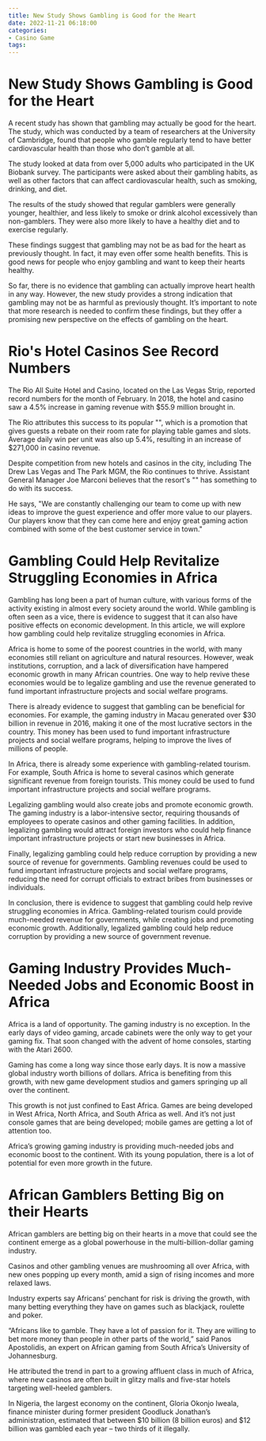 ```yaml
---
title: New Study Shows Gambling is Good for the Heart
date: 2022-11-21 06:18:00
categories:
- Casino Game
tags:
---
```



#  New Study Shows Gambling is Good for the Heart

A recent study has shown that gambling may actually be good for the heart. The study, which was conducted by a team of researchers at the University of Cambridge, found that people who gamble regularly tend to have better cardiovascular health than those who don’t gamble at all.

The study looked at data from over 5,000 adults who participated in the UK Biobank survey. The participants were asked about their gambling habits, as well as other factors that can affect cardiovascular health, such as smoking, drinking, and diet.

The results of the study showed that regular gamblers were generally younger, healthier, and less likely to smoke or drink alcohol excessively than non-gamblers. They were also more likely to have a healthy diet and to exercise regularly.

These findings suggest that gambling may not be as bad for the heart as previously thought. In fact, it may even offer some health benefits. This is good news for people who enjoy gambling and want to keep their hearts healthy.

So far, there is no evidence that gambling can actually improve heart health in any way. However, the new study provides a strong indication that gambling may not be as harmful as previously thought. It’s important to note that more research is needed to confirm these findings, but they offer a promising new perspective on the effects of gambling on the heart.

#  Rio's Hotel Casinos See Record Numbers

The Rio All Suite Hotel and Casino, located on the Las Vegas Strip, reported record numbers for the month of February. In 2018, the hotel and casino saw a 4.5% increase in gaming revenue with $55.9 million brought in.

The Rio attributes this success to its popular "", which is a promotion that gives guests a rebate on their room rate for playing table games and slots. Average daily win per unit was also up 5.4%, resulting in an increase of $271,000 in casino revenue.

Despite competition from new hotels and casinos in the city, including The Drew Las Vegas and The Park MGM, the Rio continues to thrive. Assistant General Manager Joe Marconi believes that the resort's "" has something to do with its success.

He says, "We are constantly challenging our team to come up with new ideas to improve the guest experience and offer more value to our players. Our players know that they can come here and enjoy great gaming action combined with some of the best customer service in town."

#  Gambling Could Help Revitalize Struggling Economies in Africa

Gambling has long been a part of human culture, with various forms of the activity existing in almost every society around the world. While gambling is often seen as a vice, there is evidence to suggest that it can also have positive effects on economic development. In this article, we will explore how gambling could help revitalize struggling economies in Africa.

Africa is home to some of the poorest countries in the world, with many economies still reliant on agriculture and natural resources. However, weak institutions, corruption, and a lack of diversification have hampered economic growth in many African countries. One way to help revive these economies would be to legalize gambling and use the revenue generated to fund important infrastructure projects and social welfare programs.

There is already evidence to suggest that gambling can be beneficial for economies. For example, the gaming industry in Macau generated over $30 billion in revenue in 2016, making it one of the most lucrative sectors in the country. This money has been used to fund important infrastructure projects and social welfare programs, helping to improve the lives of millions of people.

In Africa, there is already some experience with gambling-related tourism. For example, South Africa is home to several casinos which generate significant revenue from foreign tourists. This money could be used to fund important infrastructure projects and social welfare programs.

Legalizing gambling would also create jobs and promote economic growth. The gaming industry is a labor-intensive sector, requiring thousands of employees to operate casinos and other gaming facilities. In addition, legalizing gambling would attract foreign investors who could help finance important infrastructure projects or start new businesses in Africa.

Finally, legalizing gambling could help reduce corruption by providing a new source of revenue for governments. Gambling revenues could be used to fund important infrastructure projects and social welfare programs, reducing the need for corrupt officials to extract bribes from businesses or individuals.

In conclusion, there is evidence to suggest that gambling could help revive struggling economies in Africa. Gambling-related tourism could provide much-needed revenue for governments, while creating jobs and promoting economic growth. Additionally, legalized gambling could help reduce corruption by providing a new source of government revenue.

#  Gaming Industry Provides Much-Needed Jobs and Economic Boost in Africa

Africa is a land of opportunity. The gaming industry is no exception. In the early days of video gaming, arcade cabinets were the only way to get your gaming fix. That soon changed with the advent of home consoles, starting with the Atari 2600.

Gaming has come a long way since those early days. It is now a massive global industry worth billions of dollars. Africa is benefiting from this growth, with new game development studios and gamers springing up all over the continent.

This growth is not just confined to East Africa. Games are being developed in West Africa, North Africa, and South Africa as well. And it’s not just console games that are being developed; mobile games are getting a lot of attention too.

Africa’s growing gaming industry is providing much-needed jobs and economic boost to the continent. With its young population, there is a lot of potential for even more growth in the future.

#  African Gamblers Betting Big on their Hearts

African gamblers are betting big on their hearts in a move that could see the continent emerge as a global powerhouse in the multi-billion-dollar gaming industry.

Casinos and other gambling venues are mushrooming all over Africa, with new ones popping up every month, amid a sign of rising incomes and more relaxed laws.

Industry experts say Africans’ penchant for risk is driving the growth, with many betting everything they have on games such as blackjack, roulette and poker.

“Africans like to gamble. They have a lot of passion for it. They are willing to bet more money than people in other parts of the world,” said Panos Apostolidis, an expert on African gaming from South Africa’s University of Johannesburg.

He attributed the trend in part to a growing affluent class in much of Africa, where new casinos are often built in glitzy malls and five-star hotels targeting well-heeled gamblers.

In Nigeria, the largest economy on the continent, Gloria Okonjo Iweala, finance minister during former president Goodluck Jonathan’s administration, estimated that between $10 billion (8 billion euros) and $12 billion was gambled each year – two thirds of it illegally.